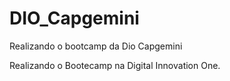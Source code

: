 # DIO_Capgemini
Realizando o bootcamp da Dio Capgemini

Realizando o Bootecamp na Digital Innovation One.